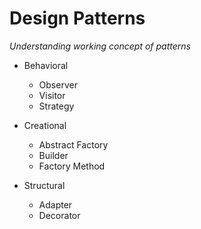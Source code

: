 # Design Patterns
_Understanding working concept of patterns_

* Behavioral
  - Observer
  - Visitor
  - Strategy

* Creational
  - Abstract Factory
  - Builder
  - Factory Method

* Structural
  - Adapter
  - Decorator
